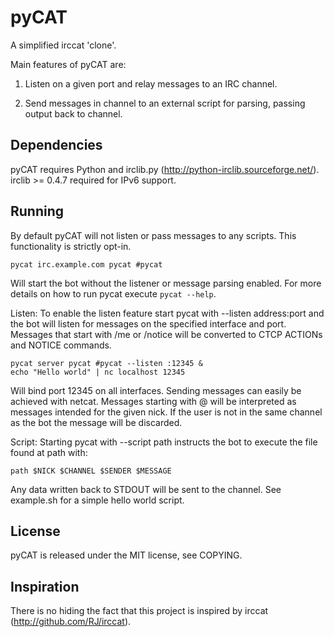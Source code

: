 pyCAT
=====

A simplified irccat 'clone'.

Main features of pyCAT are:

1) Listen on a given port and relay messages to an IRC channel.

2) Send messages in channel to an external script for parsing, passing output
   back to channel.

Dependencies
------------

pyCAT requires Python and irclib.py (http://python-irclib.sourceforge.net/).
irclib >= 0.4.7 required for IPv6 support.

Running
-------

By default pyCAT will not listen or pass messages to any scripts. This
functionality is strictly opt-in.

    pycat irc.example.com pycat #pycat

Will start the bot without the listener or message parsing enabled. For
more details on how to run pycat execute `pycat --help`.

Listen:
To enable the listen feature start pycat with --listen address:port and
the bot will listen for messages on the specified interface and port.
Messages that start with /me or /notice will be converted to CTCP ACTIONs
and NOTICE commands.

    pycat server pycat #pycat --listen :12345 &
    echo "Hello world" | nc localhost 12345

Will bind port 12345 on all interfaces. Sending messages can easily be achieved
with netcat. Messages starting with @ will be interpreted as messages intended
for the given nick. If the user is not in the same channel as the bot the message
will be discarded.

Script:
Starting pycat with --script path instructs the bot to execute the file found at
path with:

    path $NICK $CHANNEL $SENDER $MESSAGE

Any data written back to STDOUT will be sent to the channel. See example.sh for
a simple hello world script.

License
-------

pyCAT is released under the MIT license, see COPYING.

Inspiration
-----------

There is no hiding the fact that this project is inspired by irccat
(http://github.com/RJ/irccat).
